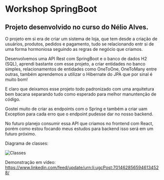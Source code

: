# Workshop SpringBoot

## Projeto desenvolvido no curso do Nélio Alves.

O projeto em si era de criar um sistema de loja, que tem desde a criação de usuários, produtos, pedidos e pagamento, tudo se relacionando entr si de uma forma hormoniosa seguindo as regras de negócio que criamos.

Desenvolvemos uma API Rest com SpringBoot e o banco de dados H2 (SQL), aprendi bastante com esse projeto, a criar entidades no banco simples, relacionamentos de entidades como OneToOne, OneToMany entre outras, também aprendemos a utilizar o Hibernate do JPA que por sinal é muito bom!

E claro que deixamos esse projeto todo padronizado com uma arquitetura bem bacana separando tudo como esperado para melhor manuntenção de código.

Gostei muito de criar as endpoints com o Spring e também a criar uam Exception para cada erro que o endpoint pudesse dar no nosso backend.

No futuro planejo consumir essa API que criamos no frontend com React, porém como estou focando meus estudos para backend isso será em um futuro próximo.

Diagrama de classes:

![Classes](https://user-images.githubusercontent.com/62243365/210092147-b8765391-db41-486b-89b0-dc575786366d.png)

Demonstração em vídeo: https://www.linkedin.com/feed/update/urn:li:ugcPost:7014628565946134528/

